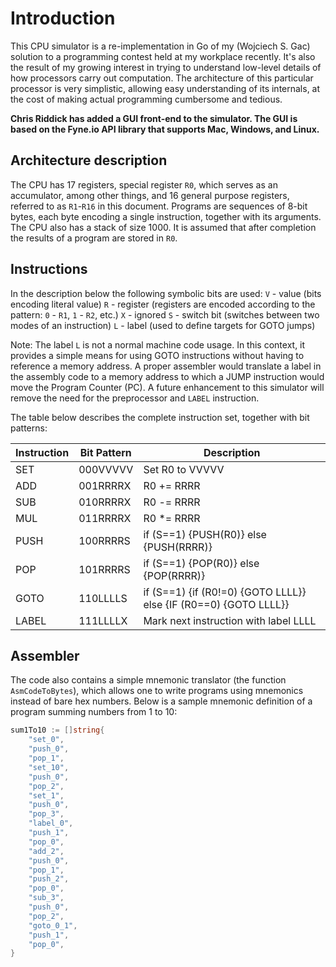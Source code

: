 # Introduction

This CPU simulator is a re-implementation in Go of my (Wojciech S. Gac) solution to a programming contest held at my workplace recently. It's also the result of my growing interest in trying to understand low-level details of how processors carry out computation. The architecture of this particular processor is very simplistic, allowing easy understanding of its internals, at the cost of making actual programming cumbersome and tedious.

**Chris Riddick has added a GUI front-end to the simulator. The GUI is based on the Fyne.io API library that supports Mac, Windows, and Linux.**

## Architecture description

The CPU has 17 registers, special register `R0`, which serves as an accumulator, among other things, and 16 general purpose registers, referred to as `R1`-`R16` in this document. Programs are sequences of 8-bit bytes, each byte encoding a single instruction, together with its arguments. The CPU also has a stack of size 1000. It is assumed that after completion the results of a program are stored in `R0`.

## Instructions

In the description below the following symbolic bits are used:
`V` - value (bits encoding literal value)
`R` - register (registers are encoded according to the pattern: `0` - `R1`, `1` - `R2`, etc.)
`X` - ignored
`S` - switch bit (switches between two modes of an instruction)
`L` - label (used to define targets for GOTO jumps)

Note: The label `L` is not a normal machine code usage. In this context, it provides a simple means for using GOTO
instructions without having to reference a memory address. A proper assembler would translate a label in the assembly
code to a memory address to which a JUMP instruction would move the Program Counter (PC). A future enhancement to this
simulator will remove the need for the preprocessor and `LABEL` instruction.

The table below describes the complete instruction set, together with bit patterns:

Instruction|Bit Pattern|Description
----------|----|-----
SET|000VVVVV|Set R0 to VVVVV
ADD|001RRRRX|R0 += RRRR
SUB|010RRRRX|R0 -= RRRR
MUL|011RRRRX|R0 *= RRRR
PUSH|100RRRRS|if (S==1) {PUSH(R0)} else {PUSH(RRRR)}
POP|101RRRRS|if (S==1) {POP(R0)} else {POP(RRRR)}
GOTO|110LLLLS|if (S==1) {if (R0!=0) {GOTO LLLL}} else {IF (R0==0) {GOTO LLLL}}
LABEL|111LLLLX|Mark next instruction with label LLLL

## Assembler

The code also contains a simple mnemonic translator (the function `AsmCodeToBytes`), which allows one to write programs using mnemonics instead of bare hex numbers. Below is a sample mnemonic definition of a program summing numbers from 1 to 10:

```go
sum1To10 := []string{
    "set_0",
    "push_0",
    "pop_1",
    "set_10",
    "push_0",
    "pop_2",
    "set_1",
    "push_0",
    "pop_3",
    "label_0",
    "push_1",
    "pop_0",
    "add_2",
    "push_0",
    "pop_1",
    "push_2",
    "pop_0",
    "sub_3",
    "push_0",
    "pop_2",
    "goto_0_1",
    "push_1",
    "pop_0",
}
```
